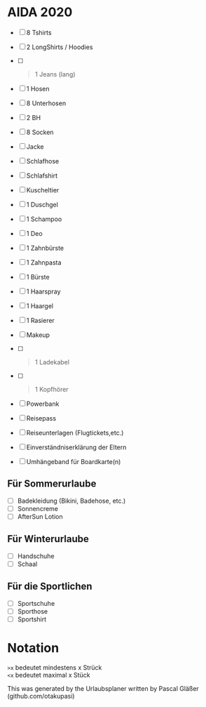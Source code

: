 # AIDA 2020  

 - [ ]   8 Tshirts  
 - [ ]   2 LongShirts / Hoodies  
 - [ ] >1 Jeans (lang)  
 - [ ]   1 Hosen  
 - [ ]   8 Unterhosen  
 - [ ]   2 BH  
 - [ ]   8 Socken  
 - [ ] Jacke  

 - [ ] Schlafhose  
 - [ ] Schlafshirt  
 - [ ] Kuscheltier  

 - [ ] 1 Duschgel  
 - [ ] 1 Schampoo  
 - [ ] 1 Deo  
 - [ ] 1 Zahnbürste  
 - [ ] 1 Zahnpasta  
 - [ ] 1 Bürste  
 - [ ] 1 Haarspray  
 - [ ] 1 Haargel  
 - [ ] 1 Rasierer  
 - [ ] Makeup  

 - [ ] >1 Ladekabel  
 - [ ] >1 Kopfhörer  
 - [ ] Powerbank  

 - [ ] Reisepass  
 - [ ] Reiseunterlagen (Flugtickets,etc.)  
 - [ ] Einverständniserklärung der Eltern  
 - [ ] Umhängeband für Boardkarte(n)  

## Für Sommerurlaube  

 - [ ] Badekleidung (Bikini, Badehose, etc.)  
 - [ ] Sonnencreme  
 - [ ] AfterSun Lotion  

## Für Winterurlaube  

 - [ ] Handschuhe  
 - [ ] Schaal  

## Für die Sportlichen 

 - [ ] Sportschuhe  
 - [ ] Sporthose  
 - [ ] Sportshirt 

# Notation  

`>x` bedeutet mindestens x Strück  
`<x` bedeutet maximal x Stück  

This was generated by the Urlaubsplaner written by Pascal Gläßer (github.com/otakupasi)  